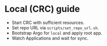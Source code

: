 # Local (CRC) guide
- Start CRC with sufficient resources.
- Set repo URL via `scripts/set_repo_url.sh`.
- Bootstrap Argo for `local` and apply root app.
- Watch Applications and wait for sync.
